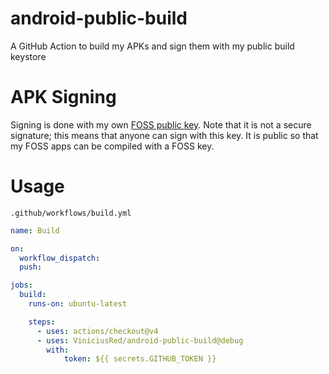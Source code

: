 # android-public-build
A GitHub Action to build my APKs and sign them with my public build keystore

# APK Signing
Signing is done with my own [FOSS public key](https://github.com/tytydraco/public-keystore). Note that it is not a secure signature; this means that anyone can sign with this key. It is public so that my FOSS apps can be compiled with a FOSS key.

# Usage
`.github/workflows/build.yml`
```yml
name: Build

on:
  workflow_dispatch:
  push:

jobs:
  build:
    runs-on: ubuntu-latest

    steps:
      - uses: actions/checkout@v4
      - uses: ViniciusRed/android-public-build@debug
        with:
            token: ${{ secrets.GITHUB_TOKEN }}
```
